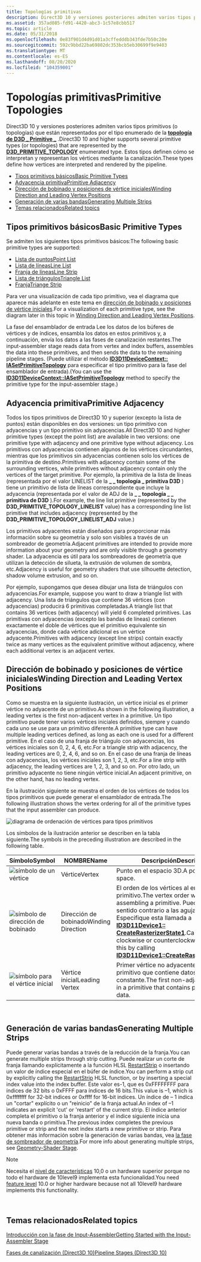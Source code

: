 ```yaml
---
title: Topologías primitivas
description: Direct3D 10 y versiones posteriores admiten varios tipos primitivos (o topologías) que están representados por el \_ tipo enumerado de la topología de D3D Primitive \_ . Estos tipos definen cómo se interpretan y representan los vértices mediante la canalización.
ms.assetid: 357ad085-fd91-4420-abc3-1c57e8cbb517
ms.topic: article
ms.date: 05/31/2018
ms.openlocfilehash: 0e83f901d4d91d01a3cffedddb343fde7b50c20e
ms.sourcegitcommit: 592c9bbd22ba69802dc353bcb5eb30699f9e9403
ms.translationtype: MT
ms.contentlocale: es-ES
ms.lasthandoff: 08/20/2020
ms.locfileid: "104359001"
---
```

# <a name="primitive-topologies"></a><span data-ttu-id="4137f-104">Topologías primitivas</span><span class="sxs-lookup"><span data-stu-id="4137f-104">Primitive Topologies</span></span>

<span data-ttu-id="4137f-105">Direct3D 10 y versiones posteriores admiten varios tipos primitivos (o topologías) que están representados por el tipo enumerado de la [**topología de D3D \_ Primitive \_**](/windows/desktop/api/D3DCommon/ne-d3dcommon-d3d_primitive_topology) .</span><span class="sxs-lookup"><span data-stu-id="4137f-105">Direct3D 10 and higher supports several primitive types (or topologies) that are represented by the [**D3D\_PRIMITIVE\_TOPOLOGY**](/windows/desktop/api/D3DCommon/ne-d3dcommon-d3d_primitive_topology) enumerated type.</span></span> <span data-ttu-id="4137f-106">Estos tipos definen cómo se interpretan y representan los vértices mediante la canalización.</span><span class="sxs-lookup"><span data-stu-id="4137f-106">These types define how vertices are interpreted and rendered by the pipeline.</span></span>

-   [<span data-ttu-id="4137f-107">Tipos primitivos básicos</span><span class="sxs-lookup"><span data-stu-id="4137f-107">Basic Primitive Types</span></span>](#basic-primitive-types)
-   [<span data-ttu-id="4137f-108">Adyacencia primitiva</span><span class="sxs-lookup"><span data-stu-id="4137f-108">Primitive Adjacency</span></span>](#primitive-adjacency)
-   [<span data-ttu-id="4137f-109">Dirección de bobinado y posiciones de vértice iniciales</span><span class="sxs-lookup"><span data-stu-id="4137f-109">Winding Direction and Leading Vertex Positions</span></span>](#winding-direction-and-leading-vertex-positions)
-   [<span data-ttu-id="4137f-110">Generación de varias bandas</span><span class="sxs-lookup"><span data-stu-id="4137f-110">Generating Multiple Strips</span></span>](#generating-multiple-strips)
-   [<span data-ttu-id="4137f-111">Temas relacionados</span><span class="sxs-lookup"><span data-stu-id="4137f-111">Related topics</span></span>](#related-topics)

## <a name="basic-primitive-types"></a><span data-ttu-id="4137f-112">Tipos primitivos básicos</span><span class="sxs-lookup"><span data-stu-id="4137f-112">Basic Primitive Types</span></span>

<span data-ttu-id="4137f-113">Se admiten los siguientes tipos primitivos básicos:</span><span class="sxs-lookup"><span data-stu-id="4137f-113">The following basic primitive types are supported:</span></span>

-   [<span data-ttu-id="4137f-114">Lista de puntos</span><span class="sxs-lookup"><span data-stu-id="4137f-114">Point List</span></span>](/windows/desktop/direct3d9/point-lists)
-   [<span data-ttu-id="4137f-115">Lista de líneas</span><span class="sxs-lookup"><span data-stu-id="4137f-115">Line List</span></span>](/windows/desktop/direct3d9/line-lists)
-   [<span data-ttu-id="4137f-116">Franja de líneas</span><span class="sxs-lookup"><span data-stu-id="4137f-116">Line Strip</span></span>](/windows/desktop/direct3d9/line-strips)
-   [<span data-ttu-id="4137f-117">Lista de triángulos</span><span class="sxs-lookup"><span data-stu-id="4137f-117">Triangle List</span></span>](/windows/desktop/direct3d9/triangle-lists)
-   [<span data-ttu-id="4137f-118">Franja</span><span class="sxs-lookup"><span data-stu-id="4137f-118">Triange Strip</span></span>](/windows/desktop/direct3d9/triangle-strips)

<span data-ttu-id="4137f-119">Para ver una visualización de cada tipo primitivo, vea el diagrama que aparece más adelante en este tema en [dirección de bobinado y posiciones de vértice iniciales](#winding-direction-and-leading-vertex-positions).</span><span class="sxs-lookup"><span data-stu-id="4137f-119">For a visualization of each primitive type, see the diagram later in this topic in [Winding Direction and Leading Vertex Positions](#winding-direction-and-leading-vertex-positions).</span></span>

<span data-ttu-id="4137f-120">La fase del ensamblador de entrada Lee los datos de los búferes de vértices y de índices, ensambla los datos en estos primitivos y, a continuación, envía los datos a las fases de canalización restantes.</span><span class="sxs-lookup"><span data-stu-id="4137f-120">The input-assembler stage reads data from vertex and index buffers, assembles the data into these primitives, and then sends the data to the remaining pipeline stages.</span></span> <span data-ttu-id="4137f-121">(Puede utilizar el método [**ID3D11DeviceContext:: IASetPrimitiveTopology**](/windows/desktop/api/D3D11/nf-d3d11-id3d11devicecontext-iasetprimitivetopology) para especificar el tipo primitivo para la fase del ensamblador de entrada).</span><span class="sxs-lookup"><span data-stu-id="4137f-121">(You can use the [**ID3D11DeviceContext::IASetPrimitiveTopology**](/windows/desktop/api/D3D11/nf-d3d11-id3d11devicecontext-iasetprimitivetopology) method to specify the primitive type for the input-assembler stage.)</span></span>

## <a name="primitive-adjacency"></a><span data-ttu-id="4137f-122">Adyacencia primitiva</span><span class="sxs-lookup"><span data-stu-id="4137f-122">Primitive Adjacency</span></span>

<span data-ttu-id="4137f-123">Todos los tipos primitivos de Direct3D 10 y superior (excepto la lista de puntos) están disponibles en dos versiones: un tipo primitivo con adyacencias y un tipo primitivo sin adyacencias.</span><span class="sxs-lookup"><span data-stu-id="4137f-123">All Direct3D 10 and higher primitive types (except the point list) are available in two versions: one primitive type with adjacency and one primitive type without adjacency.</span></span> <span data-ttu-id="4137f-124">Los primitivos con adyacencias contienen algunos de los vértices circundantes, mientras que los primitivos sin adyacencias contienen solo los vértices de la primitiva de destino.</span><span class="sxs-lookup"><span data-stu-id="4137f-124">Primitives with adjacency contain some of the surrounding vertices, while primitives without adjacency contain only the vertices of the target primitive.</span></span> <span data-ttu-id="4137f-125">Por ejemplo, la primitiva de la lista de líneas (representada por el valor LINELIST de la **\_ \_ topología \_ primitiva D3D** ) tiene un primitivo de lista de líneas correspondiente que incluye la adyacencia (representada por el valor de ADJ de la **\_ \_ topología \_ \_ primitiva de D3D** ).</span><span class="sxs-lookup"><span data-stu-id="4137f-125">For example, the line list primitive (represented by the **D3D\_PRIMITIVE\_TOPOLOGY\_LINELIST** value) has a corresponding line list primitive that includes adjacency (represented by the **D3D\_PRIMITIVE\_TOPOLOGY\_LINELIST\_ADJ** value.)</span></span>

<span data-ttu-id="4137f-126">Los primitivos adyacentes están diseñados para proporcionar más información sobre su geometría y solo son visibles a través de un sombreador de geometría.</span><span class="sxs-lookup"><span data-stu-id="4137f-126">Adjacent primitives are intended to provide more information about your geometry and are only visible through a geometry shader.</span></span> <span data-ttu-id="4137f-127">La adyacencia es útil para los sombreadores de geometría que utilizan la detección de silueta, la extrusión de volumen de sombra, etc.</span><span class="sxs-lookup"><span data-stu-id="4137f-127">Adjacency is useful for geometry shaders that use silhouette detection, shadow volume extrusion, and so on.</span></span>

<span data-ttu-id="4137f-128">Por ejemplo, supongamos que desea dibujar una lista de triángulos con adyacencias.</span><span class="sxs-lookup"><span data-stu-id="4137f-128">For example, suppose you want to draw a triangle list with adjacency.</span></span> <span data-ttu-id="4137f-129">Una lista de triángulos que contiene 36 vértices (con adyacencias) producirá 6 primitivas completadas.</span><span class="sxs-lookup"><span data-stu-id="4137f-129">A triangle list that contains 36 vertices (with adjacency) will yield 6 completed primitives.</span></span> <span data-ttu-id="4137f-130">Las primitivas con adyacencias (excepto las bandas de líneas) contienen exactamente el doble de vértices que el primitivo equivalente sin adyacencias, donde cada vértice adicional es un vértice adyacente.</span><span class="sxs-lookup"><span data-stu-id="4137f-130">Primitives with adjacency (except line strips) contain exactly twice as many vertices as the equivalent primitive without adjacency, where each additional vertex is an adjacent vertex.</span></span>

## <a name="winding-direction-and-leading-vertex-positions"></a><span data-ttu-id="4137f-131">Dirección de bobinado y posiciones de vértice iniciales</span><span class="sxs-lookup"><span data-stu-id="4137f-131">Winding Direction and Leading Vertex Positions</span></span>

<span data-ttu-id="4137f-132">Como se muestra en la siguiente ilustración, un vértice inicial es el primer vértice no adyacente de un primitivo.</span><span class="sxs-lookup"><span data-stu-id="4137f-132">As shown in the following illustration, a leading vertex is the first non-adjacent vertex in a primitive.</span></span> <span data-ttu-id="4137f-133">Un tipo primitivo puede tener varios vértices iniciales definidos, siempre y cuando cada uno se use para un primitivo diferente.</span><span class="sxs-lookup"><span data-stu-id="4137f-133">A primitive type can have multiple leading vertices defined, as long as each one is used for a different primitive.</span></span> <span data-ttu-id="4137f-134">En el caso de una franja de triángulo con adyacencias, los vértices iniciales son 0, 2, 4, 6, etc.</span><span class="sxs-lookup"><span data-stu-id="4137f-134">For a triangle strip with adjacency, the leading vertices are 0, 2, 4, 6, and so on.</span></span> <span data-ttu-id="4137f-135">En el caso de una franja de líneas con adyacencias, los vértices iniciales son 1, 2, 3, etc.</span><span class="sxs-lookup"><span data-stu-id="4137f-135">For a line strip with adjacency, the leading vertices are 1, 2, 3, and so on.</span></span> <span data-ttu-id="4137f-136">Por otro lado, un primitivo adyacente no tiene ningún vértice inicial.</span><span class="sxs-lookup"><span data-stu-id="4137f-136">An adjacent primitive, on the other hand, has no leading vertex.</span></span>

<span data-ttu-id="4137f-137">En la ilustración siguiente se muestra el orden de los vértices de todos los tipos primitivos que puede generar el ensamblador de entrada.</span><span class="sxs-lookup"><span data-stu-id="4137f-137">The following illustration shows the vertex ordering for all of the primitive types that the input assembler can produce.</span></span>

![diagrama de ordenación de vértices para tipos primitivos](images/d3d10-primitive-topologies.png)

<span data-ttu-id="4137f-139">Los símbolos de la ilustración anterior se describen en la tabla siguiente.</span><span class="sxs-lookup"><span data-stu-id="4137f-139">The symbols in the preceding illustration are described in the following table.</span></span>



| <span data-ttu-id="4137f-140">Símbolo</span><span class="sxs-lookup"><span data-stu-id="4137f-140">Symbol</span></span>                                                                                   | <span data-ttu-id="4137f-141">NOMBRE</span><span class="sxs-lookup"><span data-stu-id="4137f-141">Name</span></span>              | <span data-ttu-id="4137f-142">Descripción</span><span class="sxs-lookup"><span data-stu-id="4137f-142">Description</span></span>                                                                                                                                                                                        |
|------------------------------------------------------------------------------------------|-------------------|----------------------------------------------------------------------------------------------------------------------------------------------------------------------------------------------------|
| ![símbolo de un vértice](images/d3d10-primitive-topologies-vertex.png)                     | <span data-ttu-id="4137f-144">Vértice</span><span class="sxs-lookup"><span data-stu-id="4137f-144">Vertex</span></span>            | <span data-ttu-id="4137f-145">Punto en el espacio 3D.</span><span class="sxs-lookup"><span data-stu-id="4137f-145">A point in 3D space.</span></span>                                                                                                                                                                               |
| ![símbolo de dirección de bobinado](images/d3d10-primitive-topologies-winding-direction.png) | <span data-ttu-id="4137f-147">Dirección de bobinado</span><span class="sxs-lookup"><span data-stu-id="4137f-147">Winding Direction</span></span> | <span data-ttu-id="4137f-148">El orden de los vértices al ensamblar un primitivo.</span><span class="sxs-lookup"><span data-stu-id="4137f-148">The vertex order when assembling a primitive.</span></span> <span data-ttu-id="4137f-149">Puede ser en el sentido contrario a las agujas del reloj; Especifique esta llamada a [**ID3D11Device1:: CreateRasterizerState1**](/windows/desktop/api/D3D11_1/nf-d3d11_1-id3d11device1-createrasterizerstate1).</span><span class="sxs-lookup"><span data-stu-id="4137f-149">Can be clockwise or counterclockwise; specify this by calling [**ID3D11Device1::CreateRasterizerState1**](/windows/desktop/api/D3D11_1/nf-d3d11_1-id3d11device1-createrasterizerstate1).</span></span> |
| ![símbolo para el vértice inicial](images/d3d10-primitive-topologies-leading-vertex.png)       | <span data-ttu-id="4137f-151">Vértice inicial</span><span class="sxs-lookup"><span data-stu-id="4137f-151">Leading Vertex</span></span>    | <span data-ttu-id="4137f-152">Primer vértice no adyacente de un primitivo que contiene datos por constante.</span><span class="sxs-lookup"><span data-stu-id="4137f-152">The first non-adjacent vertex in a primitive that contains per-constant data.</span></span>                                                                                                                      |



 

## <a name="generating-multiple-strips"></a><span data-ttu-id="4137f-153">Generación de varias bandas</span><span class="sxs-lookup"><span data-stu-id="4137f-153">Generating Multiple Strips</span></span>

<span data-ttu-id="4137f-154">Puede generar varias bandas a través de la reducción de la franja.</span><span class="sxs-lookup"><span data-stu-id="4137f-154">You can generate multiple strips through strip cutting.</span></span> <span data-ttu-id="4137f-155">Puede realizar un corte de franja llamando explícitamente a la función HLSL [RestartStrip](/windows/desktop/direct3dhlsl/dx-graphics-hlsl-so-restartstrip) o insertando un valor de índice especial en el búfer de índice.</span><span class="sxs-lookup"><span data-stu-id="4137f-155">You can perform a strip cut by explicitly calling the [RestartStrip](/windows/desktop/direct3dhlsl/dx-graphics-hlsl-so-restartstrip) HLSL function, or by inserting a special index value into the index buffer.</span></span> <span data-ttu-id="4137f-156">Este valor es-1, que es 0xFFFFFFFF para índices de 32 bits o 0xFFFF para índices de 16 bits.</span><span class="sxs-lookup"><span data-stu-id="4137f-156">This value is –1, which is 0xffffffff for 32-bit indices or 0xffff for 16-bit indices.</span></span> <span data-ttu-id="4137f-157">Un índice de – 1 indica un "cortar" explícito o un "reinicio" de la franja actual.</span><span class="sxs-lookup"><span data-stu-id="4137f-157">An index of –1 indicates an explicit 'cut' or 'restart' of the current strip.</span></span> <span data-ttu-id="4137f-158">El índice anterior completa el primitivo o la franja anterior y el índice siguiente inicia una nueva banda o primitiva.</span><span class="sxs-lookup"><span data-stu-id="4137f-158">The previous index completes the previous primitive or strip and the next index starts a new primitive or strip.</span></span> <span data-ttu-id="4137f-159">Para obtener más información sobre la generación de varias bandas, vea [la fase de sombreador de geometría](/previous-versions//bb205146(v=vs.85)).</span><span class="sxs-lookup"><span data-stu-id="4137f-159">For more info about generating multiple strips, see [Geometry-Shader Stage](/previous-versions//bb205146(v=vs.85)).</span></span>

> [!Note]  
> <span data-ttu-id="4137f-160">Necesita el [nivel de características](overviews-direct3d-11-devices-downlevel-intro.md) 10,0 o un hardware superior porque no todo el hardware de 10level9 implementa esta funcionalidad.</span><span class="sxs-lookup"><span data-stu-id="4137f-160">You need [feature level](overviews-direct3d-11-devices-downlevel-intro.md) 10.0 or higher hardware because not all 10level9 hardware implements this functionality.</span></span>

 

## <a name="related-topics"></a><span data-ttu-id="4137f-161">Temas relacionados</span><span class="sxs-lookup"><span data-stu-id="4137f-161">Related topics</span></span>

<dl> <dt>

[<span data-ttu-id="4137f-162">Introducción con la fase de Input-Assembler</span><span class="sxs-lookup"><span data-stu-id="4137f-162">Getting Started with the Input-Assembler Stage</span></span>](d3d10-graphics-programming-guide-input-assembler-stage-getting-started.md)
</dt> <dt>

[<span data-ttu-id="4137f-163">Fases de canalización (Direct3D 10)</span><span class="sxs-lookup"><span data-stu-id="4137f-163">Pipeline Stages (Direct3D 10)</span></span>](/windows/desktop/direct3d10/d3d10-graphics-programming-guide-pipeline-stages)
</dt> </dl>

 

 